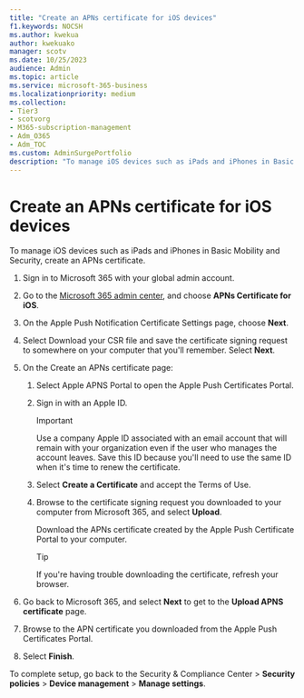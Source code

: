 ```yaml
---
title: "Create an APNs certificate for iOS devices"
f1.keywords: NOCSH
ms.author: kwekua
author: kwekuako
manager: scotv
ms.date: 10/25/2023
audience: Admin
ms.topic: article
ms.service: microsoft-365-business
ms.localizationpriority: medium
ms.collection:
- Tier3
- scotvorg
- M365-subscription-management
- Adm_O365
- Adm_TOC
ms.custom: AdminSurgePortfolio
description: "To manage iOS devices such as iPads and iPhones in Basic Mobility and Security, begin by creating an APNs certificate."
---
```


# Create an APNs certificate for iOS devices

To manage iOS devices such as iPads and iPhones in Basic Mobility and Security, create an APNs certificate.

1. Sign in to Microsoft 365 with your global admin account.

1. Go to the [Microsoft 365 admin center](https://portal.office.com/adminportal/home?#/MifoDevices), and choose **APNs Certificate for iOS**.

1. On the Apple Push Notification Certificate Settings page, choose **Next**.

1. Select Download your CSR file and save the certificate signing request to somewhere on your computer that you'll remember. Select **Next**.

1. On the Create an APNs certificate page:

    1. Select Apple APNS Portal to open the Apple Push Certificates Portal.

    2. Sign in with an Apple ID.

       > [!IMPORTANT]
       > Use a company Apple ID associated with an email account that will remain with your organization even if the user who manages the account leaves. Save this ID because you'll need to use the same ID when it's time to renew the certificate.

    3. Select **Create a Certificate** and accept the Terms of Use.

    4. Browse to the certificate signing request you downloaded to your computer from Microsoft 365, and select **Upload**.

       Download the APNs certificate created by the Apple Push Certificate Portal to your computer.

       > [!TIP]
       > If you're having trouble downloading the certificate, refresh your browser.

1. Go back to Microsoft 365, and select **Next** to get to the **Upload APNS certificate** page.

1. Browse to the APN certificate you downloaded from the Apple Push Certificates Portal.

1. Select **Finish**.

To complete setup, go back to the Security & Compliance Center \> **Security policies** \> **Device management** \> **Manage settings**.
